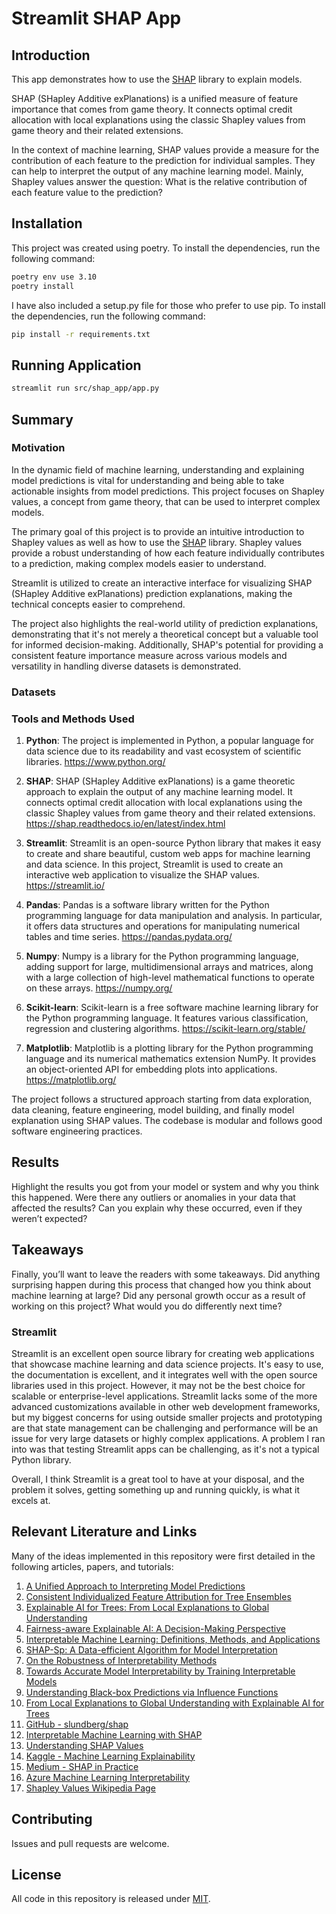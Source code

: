 # Streamlit SHAP App

## Introduction

This app demonstrates how to use the
[SHAP](https://shap.readthedocs.io/en/latest/index.html)
library to explain models.

SHAP (SHapley Additive exPlanations) is a unified measure of
feature importance that comes from game theory. It connects optimal
credit allocation with local explanations using the classic Shapley
values from game theory and their related extensions.

In the context of machine learning, SHAP values provide a measure
for the contribution of each feature to the prediction for
individual samples. They can help to interpret the output of any
machine learning model. Mainly, Shapley values answer the question:
What is the relative contribution of each feature value
to the prediction?

## Installation

This project was created using poetry. To install the dependencies, run the
following command:

```bash
poetry env use 3.10
poetry install
```

I have also included a setup.py file for those who prefer to use pip. To install
the dependencies, run the following command:

```bash
pip install -r requirements.txt
```

## Running Application

```bash
streamlit run src/shap_app/app.py
```

## Summary

### Motivation

In the dynamic field of machine learning, understanding and
explaining model predictions is vital for understanding and
being able to take actionable insights from model predictions.
This project focuses on Shapley values, a concept from game
theory, that can be used to interpret complex models.

The primary goal of this project is to provide an intuitive
introduction to Shapley values as well as how to use the
[SHAP](https://shap.readthedocs.io/en/latest/index.html)
library. Shapley values provide a robust understanding of how
each feature individually contributes to a prediction, making
complex models easier to understand.

Streamlit is utilized to create an interactive interface for
visualizing SHAP (SHapley Additive exPlanations) prediction
explanations, making the technical concepts easier to comprehend.

The project also highlights the real-world utility of
prediction explanations, demonstrating that it's not merely a
theoretical concept but a valuable tool for informed decision-making.
Additionally, SHAP's potential for providing a
consistent feature importance measure across various models
and versatility in handling diverse datasets is demonstrated.

### Datasets

### Tools and Methods Used

1.  **Python**: The project is implemented in Python, a popular language for
    data science due to its readability and vast ecosystem of scientific libraries.
    https://www.python.org/

2.  **SHAP**: SHAP (SHapley Additive exPlanations) is a game theoretic approach
    to explain the output of any machine learning model. It connects optimal
    credit allocation with local explanations using the classic Shapley values
    from game theory and their related extensions.
    https://shap.readthedocs.io/en/latest/index.html

3.  **Streamlit**: Streamlit is an open-source Python library that makes it easy to
    create and share beautiful, custom web apps for machine learning and data science.
    In this project, Streamlit is used to create an interactive web application to
    visualize the SHAP values.
    https://streamlit.io/

4.  **Pandas**: Pandas is a software library written for the Python programming
    language for data manipulation and analysis. In particular, it offers
    data structures and operations for manipulating numerical tables and time series.
    https://pandas.pydata.org/

5.  **Numpy**: Numpy is a library for the Python programming language, adding support
    for large, multidimensional arrays and matrices, along with a large collection
    of high-level mathematical functions to operate on these arrays.
    https://numpy.org/

6.  **Scikit-learn**: Scikit-learn is a free software machine learning library
    for the Python programming language. It features various classification,
    regression and clustering algorithms.
    https://scikit-learn.org/stable/

7.  **Matplotlib**: Matplotlib is a plotting library for the Python programming
    language and its numerical mathematics extension NumPy. It provides an
    object-oriented API for embedding plots into applications.
    https://matplotlib.org/

The project follows a structured approach starting from data exploration, data
cleaning, feature engineering, model building, and finally model explanation
using SHAP values. The codebase is modular and follows good software engineering
practices.


## Results
Highlight the results you got from your model or system and why you think this
happened. Were there any outliers or anomalies in your data that affected the
results? Can you explain why these occurred, even if they weren’t expected?

## Takeaways

Finally, you’ll want to leave the readers with some takeaways. Did anything
surprising happen during this process that changed how you think about machine
learning at large? Did any personal growth occur as a result of working on
this project? What would you do differently next time?

### Streamlit

Streamlit is an excellent open source library for creating web applications
that showcase machine learning and data science projects. It's easy to use,
the documentation is excellent, and it integrates well with the open source
libraries used in this project. However, it may not be the best choice for
scalable or enterprise-level applications. Streamlit lacks some of the
more advanced customizations available in other web development frameworks,
but my biggest concerns for using outside smaller projects and prototyping
are that state management can be challenging and performance will be an
issue for very large datasets or highly complex applications. A problem I ran
into was that testing Streamlit apps can be challenging, as it's not a typical
Python library.

Overall, I think Streamlit is a great tool to have at your disposal, and
the problem it solves, getting something up and running quickly, is what it
excels at.



## Relevant Literature and Links

Many of the ideas implemented in this repository were first detailed in the
following articles, papers, and tutorials:

1. [A Unified Approach to Interpreting Model Predictions](https://arxiv.org/abs/1705.07874)
2. [Consistent Individualized Feature Attribution for Tree Ensembles](https://arxiv.org/abs/1802.03888)
3. [Explainable AI for Trees: From Local Explanations to Global Understanding](https://arxiv.org/abs/1905.04610)
4. [Fairness-aware Explainable AI: A Decision-Making Perspective](https://arxiv.org/abs/2006.11458)
5. [Interpretable Machine Learning: Definitions, Methods, and Applications](https://arxiv.org/abs/1901.04592)
6. [SHAP-Sp: A Data-efficient Algorithm for Model Interpretation](https://arxiv.org/abs/2002.03222)
7. [On the Robustness of Interpretability Methods](https://arxiv.org/abs/2001.07538)
8. [Towards Accurate Model Interpretability by Training Interpretable Models](https://arxiv.org/abs/2006.16234)
9. [Understanding Black-box Predictions via Influence Functions](https://arxiv.org/abs/1703.04730)
10. [From Local Explanations to Global Understanding with Explainable AI for Trees](https://arxiv.org/abs/1905.04610)
11. [GitHub - slundberg/shap](https://github.com/slundberg/shap)
12. [Interpretable Machine Learning with SHAP](https://christophm.github.io/interpretable-ml-book/shap.html)
13. [Understanding SHAP Values](https://towardsdatascience.com/understanding-shap-values-1c1b7a0e57b7)
14. [Kaggle - Machine Learning Explainability](https://www.kaggle.com/learn/machine-learning-explainability)
15. [Medium - SHAP in Practice](https://medium.com/@gabrieltseng/interpreting-complex-models-with-shap-values-1c187db6ec83)
16. [Azure Machine Learning Interpretability](https://docs.microsoft.com/en-us/azure/machine-learning/how-to-machine-learning-interpretability)
17. [Shapley Values Wikipedia Page](https://en.wikipedia.org/wiki/Shapley_value)


## Contributing

Issues and pull requests are welcome.

## License

All code in this repository is released under [MIT](LICENSE).
